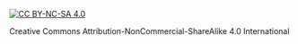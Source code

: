 

[![CC BY-NC-SA 4.0][cc-by-nc-sa-shield]][cc-by-nc-sa]

Creative Commons Attribution-NonCommercial-ShareAlike 4.0 International

[cc-by-nc-sa-shield]: https://licensebuttons.net/l/by-nc-sa/4.0/88x31.png
[cc-by-nc-sa]: https://creativecommons.org/licenses/by-nc-sa/4.0/
